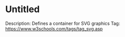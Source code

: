 # Untitled

Description: Defines a container for SVG graphics
Tag: https://www.w3schools.com/tags/tag_svg.asp